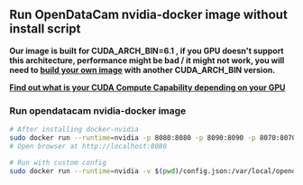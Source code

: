 ## Run OpenDataCam nvidia-docker image without install script

__Our image is built for CUDA_ARCH_BIN=6.1 , if you GPU doesn't support this architecture, performance might be bad / it might not work, you will need to [build your own image](CREATE_NVIDIADOCKER_IMAGE.md) with another CUDA_ARCH_BIN version.__

__[Find out what is your CUDA Compute Capability depending on your GPU](https://developer.nvidia.com/cuda-gpus)__

### Run opendatacam nvidia-docker image

```bash
# After installing docker-nvidia
sudo docker run --runtime=nvidia -p 8080:8080 -p 8090:8090 -p 8070:8070 -v /data/db:/data/db -d --restart unless-stopped opendatacam/opendatacam:v2.1.1-nvidiadocker_cuda_archbin_6_1
# Open browser at http://localhost:8080

# Run with custom config
sudo docker run --runtime=nvidia -v $(pwd)/config.json:/var/local/opendatacam/config.json -p 8080:8080 -p 8090:8090 -p 8070:8070 -v /data/db:/data/db --rm -it opendatacam/opendatacam:v2.1.1-nvidiadocker_cuda_archbin_6_1
```